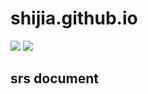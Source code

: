 # shijia.github.io

<img src="https://img.shields.io/badge/language-javascript-F1E05A.svg"/>
<img src="https://img.shields.io/github/last-commit/shijyuen/shijia.github.io.svg"/>

## srs document
